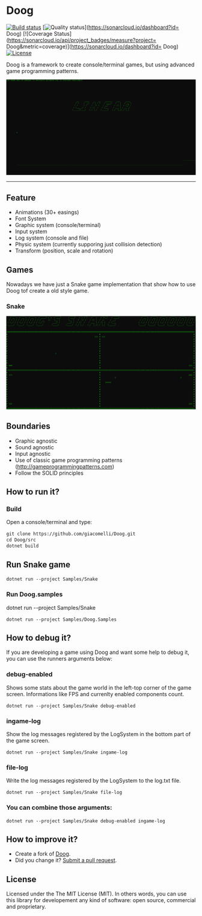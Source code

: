 Doog
===========

[![Build status](https://ci.appveyor.com/api/projects/status/57spmopic2m8kau5?svg=true)](https://ci.appveyor.com/project/giacomelli/doog)
[![Quality status](https://sonarcloud.io/api/project_badges/measure?project=Doog&metric=alert_status)](https://sonarcloud.io/dashboard?id= Doog)
[![Coverage Status](https://sonarcloud.io/api/project_badges/measure?project= Doog&metric=coverage)](https://sonarcloud.io/dashboard?id= Doog)
[![License](http://img.shields.io/:license-MIT-blue.svg)](https://raw.githubusercontent.com/giacomelli/Doog/master/LICENSE)

Doog is a framework to create console/terminal games, but using advanced game programming patterns.

![](docs/gifs/Easings.gif)

--------

## Feature
* Animations (30+ easings)
* Font System
* Graphic system (console/terminal)
* Input system
* Log system (console and file)
* Physic system (currently supporing just collision detection)
* Transform (position, scale and rotation)

## Games
Nowadays we have just a Snake game implementation that show how to use Doog tof create a old style game. 

### Snake
![](docs/gifs/Snake.gif)

## Boundaries
* Graphic agnostic
* Sound agnostic
* Input agnostic
* Use of classic game programming patterns (http://gameprogrammingpatterns.com)
* Follow the SOLID principles

## How to run it?

### Build
Open a console/terminal and type:
```shell
git clone https://github.com/giacomelli/Doog.git
cd Doog/src
dotnet build
```
## Run Snake game

```shell
dotnet run --project Samples/Snake
```

### Run Doog.samples
dotnet run --project Samples/Snake
```shell
dotnet run --project Samples/Doog.Samples
```

## How to debug it?
If you are developing a game using Doog and want some help to debug it, you can use the runners arguments below:

### debug-enabled
Shows some stats about the game world in the left-top corner of the game screen. Informations like FPS and currenlty enabled components count.

```shell
dotnet run --project Samples/Snake debug-enabled
```

### ingame-log
Show the log messages registered by the LogSystem in the bottom part of the game screen.

```shell
dotnet run --project Samples/Snake ingame-log
```

### file-log
Write the log messages registered by the LogSystem to the log.txt file.

```shell
dotnet run --project Samples/Snake file-log
```

### You can combine those arguments:

```shell
dotnet run --project Samples/Snake debug-enabled ingame-log
```

## How to improve it?

* Create a fork of [Doog](https://github.com/giacomelli/Doog/fork). 
* Did you change it? [Submit a pull request](https://github.com/giacomelli/Doog/pull/new/master).

## License
Licensed under the The MIT License (MIT).
In others words, you can use this library for developement any kind of software: open source, commercial and proprietary.
